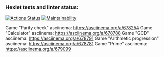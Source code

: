 ### Hexlet tests and linter status:
[![Actions Status](https://github.com/Serrgen24/frontend-project-44/actions/workflows/hexlet-check.yml/badge.svg)](https://github.com/Serrgen24/frontend-project-44/actions)
[![Maintainability](https://api.codeclimate.com/v1/badges/40c48d3197ca557d93e9/maintainability)](https://codeclimate.com/github/Serrgen24/frontend-project-44/maintainability)

Game "Parity check" asciinema: https://asciinema.org/a/678254
Game "Calculator" asciinema: https://asciinema.org/a/678788
Game "GCD" asсiinema: https://asciinema.org/a/678791
Game "Arithmetic progression" asciinema: https://asciinema.org/a/678781
Game "Prime" asciinema: https://asciinema.org/a/679099
